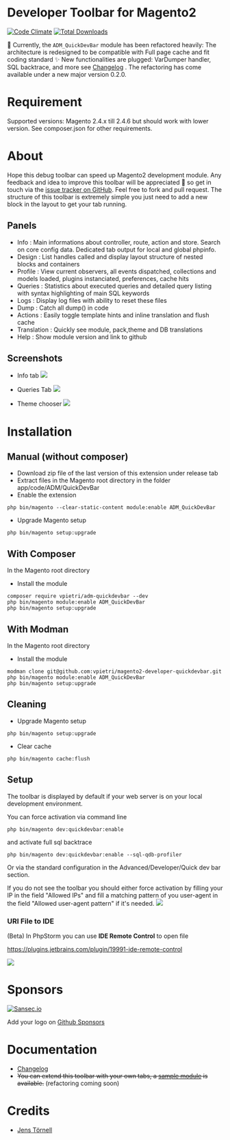 Developer Toolbar for Magento2
====================================

[![Code Climate](https://codeclimate.com/github/vpietri/magento2-developer-quickdevbar/badges/gpa.svg)](https://codeclimate.com/github/vpietri/magento2-developer-quickdevbar)
[![Total Downloads](https://poser.pugx.org/vpietri/adm-quickdevbar/downloads)](https://packagist.org/packages/vpietri/adm-quickdevbar)


:gift: Currently, the `ADM_QuickDevBar` module has been refactored heavily: The architecture is redesigned to be compatible with Full page cache and fit coding standard :sparkles: 
New functionalities are plugged: VarDumper handler, SQL backtrace, and more see [Changelog](doc/Changelog.md) . 
The refactoring has come available under a new major version 0.2.0. 

# Requirement

Supported versions: Magento 2.4.x till 2.4.6 but should work with lower version.
See composer.json for other requirements.

# About

Hope this debug toolbar can speed up Magento2 development module. Any feedback and idea to improve this toolbar will be appreciated :beers: so get in touch via the [issue tracker on GitHub](https://github.com/vpietri/magento2-developer-quickdevbar/issues). Feel free to fork and pull request.
The structure of this toolbar is extremely simple you just need to add a new block in the layout to get your tab running.

## Panels

- Info : Main informations about controller, route, action and store. Search on core config data. Dedicated tab output for local and global phpinfo.
- Design : List handles called and display layout structure of nested blocks and containers
- Profile : View current observers, all events dispatched, collections and models loaded, plugins instanciated, preferences, cache hits
- Queries :  Statistics about executed queries and detailed query listing with syntax highlighting of main SQL keywords
- Logs : Display log files with ability to reset these files
- Dump : Catch all dump() in code
- Actions : Easily toggle template hints and inline translation and flush cache
- Translation : Quickly see module, pack,theme and	DB translations
- Help : Show module version and link to github

## Screenshots

- Info tab
![](doc/images/qdb_screen_request.png)

- Queries Tab
![](doc/images/qdb_screen_queries.png)

- Theme chooser
![](doc/images/qdb_screen_dark.png)

# Installation

## Manual (without composer)

- Download zip file of the last version of this extension under release tab
- Extract files in the Magento root directory in the folder app/code/ADM/QuickDevBar
- Enable the extension
```
php bin/magento --clear-static-content module:enable ADM_QuickDevBar
```
- Upgrade Magento setup
```
php bin/magento setup:upgrade
```

## With Composer

In the Magento root directory

- Install the module
```
composer require vpietri/adm-quickdevbar --dev
php bin/magento module:enable ADM_QuickDevBar 
php bin/magento setup:upgrade
```

## With Modman

In the Magento root directory

- Install the module
```
modman clone git@github.com:vpietri/magento2-developer-quickdevbar.git
php bin/magento module:enable ADM_QuickDevBar 
php bin/magento setup:upgrade
```

## Cleaning

- Upgrade Magento setup
```
php bin/magento setup:upgrade
```

- Clear cache
```
php bin/magento cache:flush
```

## Setup

The toolbar is displayed by default if your web server is on your local development environment.

You can force activation via command line
```
php bin/magento dev:quickdevbar:enable
```
and activate full sql backtrace 
```
php bin/magento dev:quickdevbar:enable --sql-qdb-profiler
```

Or via the standard configuration in the Advanced/Developer/Quick dev bar section.

If you do not see the toolbar you should either force activation by filling your IP in the field "Allowed IPs" and fill a matching pattern of you user-agent in the field "Allowed user-agent pattern" if it's needed.
![](doc/images/qdb_screen_config_ko.png)


### URI File to IDE 

(Beta) In PhpStorm you can use **IDE Remote Control** to open file

https://plugins.jetbrains.com/plugin/19991-ide-remote-control

![](doc/images/phpstorm_debugger.png)

# Sponsors

[![Sansec.io](https://warden.dev/img/sponsors/sansec.svg)](https://www.sansec.io/)  

Add your logo on <a href="https://github.com/sponsors/vpietri" rel="me" class="link">Github Sponsors</a>

# Documentation

- [Changelog](doc/Changelog.md)
- ~~You can extend this toolbar with your own tabs, a [sample module](https://github.com/vpietri/magento2-brandnew_quikdevsample) is available.~~ (refactoring coming soon)

# Credits

- [Jens Törnell](https://github.com/jenstornell)
